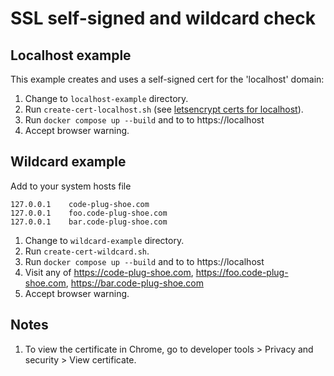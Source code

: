 # SSL self-signed and wildcard check

## Localhost example

This example creates and uses a self-signed cert for the 'localhost' domain:

1. Change to `localhost-example` directory.
1. Run `create-cert-localhost.sh` (see [letsencrypt certs for localhost](https://letsencrypt.org/docs/certificates-for-localhost/)).
1. Run `docker compose up --build` and to to https://localhost
1. Accept browser warning.


## Wildcard example

Add to your system hosts file

```shell
127.0.0.1    code-plug-shoe.com
127.0.0.1    foo.code-plug-shoe.com
127.0.0.1    bar.code-plug-shoe.com
```

1. Change to `wildcard-example` directory.
1. Run `create-cert-wildcard.sh`.
1. Run `docker compose up --build` and to to https://localhost
1. Visit any of https://code-plug-shoe.com, https://foo.code-plug-shoe.com, https://bar.code-plug-shoe.com
1. Accept browser warning.

## Notes

1. To view the certificate in Chrome, go to developer tools > Privacy and security > View certificate.